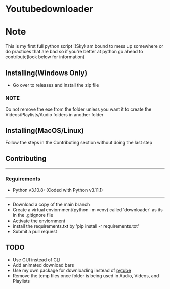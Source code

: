 # Youtubedownloader

# Note
This is my first full python script I(Sky) am bound to mess up somewhere or do practices that are bad so if you're better at python go ahead to contribute(look below for information)

## Installing(Windows Only)
- Go over to releases and install the zip file

### NOTE
Do not remove the exe from the folder unless you want it to create the Videos/Playlists/Audio folders in another folder

## Installing(MacOS/Linux)
Follow the steps in the Contributing section without doing the last step

## Contributing
---
### Reguirements
- Python v3.10.8+(Coded with Python v3.11.1)
---
- Download a copy of the main branch
- Create a virtual enviornment(python -m venv) called 'downloader' as its in the .gitignore file
- Activate the enviornment
- install the requirements.txt by 'pip install -r requirements.txt'
- Submit a pull request

## TODO
- Use GUI instead of CLI
- Add animated download bars
- Use my own package for downloading instead of [pytube](https://github.com/pytube/pytube)
- Remove the temp files once folder is being used in Audio, Videos, and Playlists
